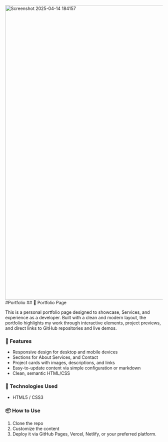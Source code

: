 <img width="942" alt="Screenshot 2025-04-14 184157" src="https://github.com/user-attachments/assets/d32e12f9-31d7-4bd0-b75a-9a17a54ade43" />
#Portfolio
## 🧰 Portfolio Page

This is a personal portfolio page designed to showcase, Services, and experience as a developer. Built with a clean and modern layout, the portfolio highlights my work through interactive elements, project previews, and direct links to GitHub repositories and live demos.

### 🔧 Features

- Responsive design for desktop and mobile devices
- Sections for About Services, and Contact
- Project cards with images, descriptions, and links
- Easy-to-update content via simple configuration or markdown
- Clean, semantic HTML/CSS

### 🚀 Technologies Used

- HTML5 / CSS3 

### 📦 How to Use

1. Clone the repo
2. Customize the content&#x20;
3. Deploy it via GitHub Pages, Vercel, Netlify, or your preferred platform.
   


